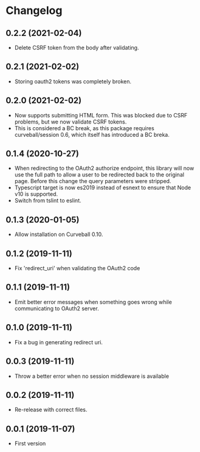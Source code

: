 Changelog
=========

0.2.2 (2021-02-04)
------------------

* Delete CSRF token from the body after validating.


0.2.1 (2021-02-02)
------------------

* Storing oauth2 tokens was completely broken.


0.2.0 (2021-02-02)
------------------

* Now supports submitting HTML form. This was blocked due to CSRF problems,
  but we now validate CSRF tokens.
* This is considered a BC break, as this package requires curveball/session
  0.6, which itself has introduced a BC breka.


0.1.4 (2020-10-27)
------------------

* When redirecting to the OAuth2 authorize endpoint, this library will now
  use the full path to allow a user to be redirected back to the original
  page. Before this change the query parameters were stripped.
* Typescript target is now es2019 instead of esnext to ensure that Node v10
  is supported.
* Switch from tslint to eslint.


0.1.3 (2020-01-05)
------------------

* Allow installation on Curveball 0.10.


0.1.2 (2019-11-11)
------------------

* Fix 'redirect_uri' when validating the OAuth2 code


0.1.1 (2019-11-11)
------------------

* Emit better error messages when something goes wrong while communicating to
  OAuth2 server.


0.1.0 (2019-11-11)
------------------

* Fix a bug in generating redirect uri.


0.0.3 (2019-11-11)
------------------

* Throw a better error when no session middleware is available


0.0.2 (2019-11-11)
------------------

* Re-release with correct files.


0.0.1 (2019-11-07)
------------------

* First version
